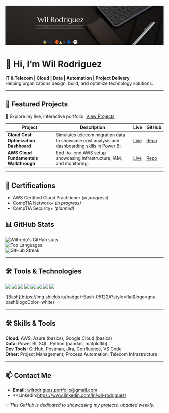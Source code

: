 ![Portfolio Banner](https://raw.githubusercontent.com/wilrodriguez-portfolio/wilrodriguez-portfolio/refs/heads/main/BLack%20Minimalist%20Banner.wilrodriguezportfolio.png)

# 👋 Hi, I’m Wil Rodriguez  
**IT & Telecom | Cloud | Data | Automation | Project Delivery**  
Helping organizations design, build, and optimize technology solutions.

---

## 🚀 Featured Projects  
📌 Explore my live, interactive portfolio: [View Projects](#)

| Project | Description | Live | GitHub |
|---------|-------------|------|--------|
| **Cloud Cost Optimization Dashboard** | Simulates telecom migration data to showcase cost analysis and dashboarding skills in Power BI. | [Live](#) | [Repo](#) |
| **AWS Cloud Fundamentals Walkthrough** | End-to-end AWS setup showcasing infrastructure, IAM, and monitoring. | [Live](#) | [Repo](#) |

---

## 📜 Certifications

- AWS Certified Cloud Practitioner *(in progress)*
- CompTIA Network+ *(in progress)*
- CompTIA Security+ *(planned)*


## 📊 GitHub Stats  
![Wilfredo's GitHub stats](https://github-readme-stats.vercel.app/api?username=wilrodriguez-portfolio&show_icons=true&theme=radical)  
![Top Languages](https://github-readme-stats.vercel.app/api/top-langs/?username=wilrodriguez-portfolio&layout=compact&theme=radical)  
![GitHub Streak](https://streak-stats.demolab.com?user=wilrodriguez-portfolio&theme=radical&border_radius=4.5)

---

## 🛠 Tools & Technologies  
<p align="left">
  <img src="https://img.shields.io/badge/AWS-232F3E?style=for-the-badge&logo=amazon-aws&logoColor=white" />
  <img src="https://img.shields.io/badge/Power%20BI-F2C811?style=for-the-badge&logo=Power%20BI&logoColor=black" />
  <img src="https://img.shields.io/badge/Postman-FF6C37?style=for-the-badge&logo=postman&logoColor=white" />
  <img src="https://img.shields.io/badge/Python-3776AB?style=for-the-badge&logo=python&logoColor=white" />
  <img src="https://img.shields.io/badge/SQL-003B57?style=for-the-badge&logo=postgresql&logoColor=white" />
  <img src="https://img.shields.io/badge/Linux-FCC624?style=for-the-badge&logo=linux&logoColor=black" />
  <img src="https://img.shields.io/badge/Jira-0052CC?style=for-the-badge&logo=jira&logoColor=white" />
  <img src="https://img.shields.io/badge/Confluence-172B4D?style=for-the-badge&logo=confluence&logoColor=white" />
</p>
![Bash](https://img.shields.io/badge/-Bash-05122A?style=flat&logo=gnu-bash&logoColor=white)


---

## 🛠 Skills & Tools

**Cloud:** AWS, Azure (basics), Google Cloud (basics)  
**Data:** Power BI, SQL, Python (pandas, matplotlib)  
**Dev Tools:** GitHub, Postman, Jira, Confluence, VS Code  
**Other:** Project Management, Process Automation, Telecom Infrastructure

---

## 📫 Contact Me

- **Email:** [wilrodriguez.portfolio@gmail.com](mailto:wilrodriguez.portfolio@gmail.com)  
- **LinkedIn:https://www.linkedin.com/in/wil-rodriguez/  




💡 *This GitHub is dedicated to showcasing my projects, updated weekly.*

